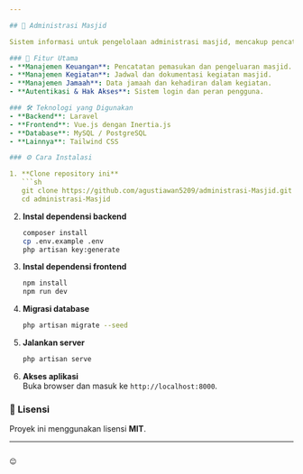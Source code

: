 ```yaml
---

## 🕌 Administrasi Masjid  

Sistem informasi untuk pengelolaan administrasi masjid, mencakup pencatatan data keuangan, kegiatan, dan jamaah. Dibangun menggunakan **Laravel, Vue.js, dan Inertia.js**.  

### 🚀 Fitur Utama  
- **Manajemen Keuangan**: Pencatatan pemasukan dan pengeluaran masjid.  
- **Manajemen Kegiatan**: Jadwal dan dokumentasi kegiatan masjid.  
- **Manajemen Jamaah**: Data jamaah dan kehadiran dalam kegiatan.  
- **Autentikasi & Hak Akses**: Sistem login dan peran pengguna.  

### 🛠️ Teknologi yang Digunakan  
- **Backend**: Laravel  
- **Frontend**: Vue.js dengan Inertia.js  
- **Database**: MySQL / PostgreSQL  
- **Lainnya**: Tailwind CSS  

### ⚙️ Cara Instalasi  

1. **Clone repository ini**  
   ```sh
   git clone https://github.com/agustiawan5209/administrasi-Masjid.git
   cd administrasi-Masjid
   ```

2. **Instal dependensi backend**  
   ```sh
   composer install
   cp .env.example .env
   php artisan key:generate
   ```

3. **Instal dependensi frontend**  
   ```sh
   npm install
   npm run dev
   ```

4. **Migrasi database**  
   ```sh
   php artisan migrate --seed
   ```

5. **Jalankan server**  
   ```sh
   php artisan serve
   ```

6. **Akses aplikasi**  
   Buka browser dan masuk ke `http://localhost:8000`.  

### 📜 Lisensi  
Proyek ini menggunakan lisensi **MIT**.  

---
```

😊
